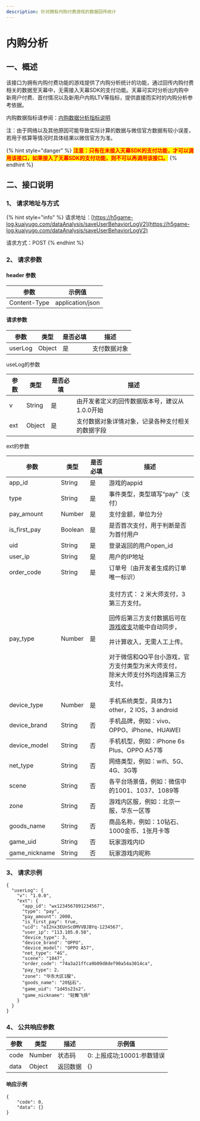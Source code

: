 ```yaml
---
description: 针对拥有内购付费游戏的数据回传统计
---
```


# 内购分析

## 一、概述

该接口为拥有内购付费功能的游戏提供了内购分析统计的功能，通过回传内购付费相关的数据至天幕中，无需接入天幕SDK的支付功能。天幕可实时分析出内购中新用户付费、首付情况以及新用户内购LTV等指标，提供直接而实时的内购分析参考依据。

内购数据指标请参阅：[内购数据分析指标说明](../indicator-description/in-game-payment.md)

注：由于网络以及其他原因可能导致实际计算的数据与微信官方数据有较小误差，若用于核算等情况时具体结果以微信官方为准。

{% hint style="danger" %}
<mark style="color:red;">**注意：只有在未接入天幕SDK的支付功能，才可以调用该接口，如果接入了天幕SDK的支付功能，则不可以再调用该接口。**</mark>
{% endhint %}

## 二、接口说明

### 1、 请求地址与方式

{% hint style="info" %}
请求地址：[https://h5game-log.kuaiyugo.com/dataAnalysis/saveUserBehaviorLogV2](https://h5game-log.kuaiyugo.com/dataAnalysis/saveUserBehaviorLogV2)

请求方式：POST
{% endhint %}

### 2、 请求参数

#### header 参数

| 参数           | 示例值              |
| ------------ | ---------------- |
| Content-Type | application/json |

#### 请求参数

| 参数      | 类型     | 是否必填 | 描述     |
| ------- | ------ | ---- | ------ |
| userLog | Object | 是    | 支付数据对象 |

useLog的参数

| 参数  | 类型     | 是否必填 | 描述                        |
| --- | ------ | ---- | ------------------------- |
| v   | String | 是    | 由开发者定义的回传数据版本号，建议从1.0.0开始 |
| ext | Object | 是    | 支付数据对象详情对象，记录各种支付相关的数据字段  |

ext的参数

| 参数             | 类型      | 是否必填 | 描述                                                                                                                                                                                   |
| -------------- | ------- | ---- | ------------------------------------------------------------------------------------------------------------------------------------------------------------------------------------ |
| app\_id        | String  | 是    | 游戏的appid                                                                                                                                                                             |
| type           | String  | 是    | 事件类型，类型填写“pay”（支付）                                                                                                                                                                   |
| pay\_amount    | Number  | 是    | 支付金额，单位为分                                                                                                                                                                            |
| is\_first\_pay | Boolean | 是    | 是否首次支付，用于判断是否为首付用户                                                                                                                                                                   |
| uid            | String  | 是    | 登录返回的用户open\_id                                                                                                                                                                      |
| user\_ip       | String  | 是    | 用户的IP地址                                                                                                                                                                              |
| order\_code    | String  | 是    | 订单号（由开发者生成的订单唯一标识）                                                                                                                                                                   |
| pay\_type      | Number  | 是    | <p>支付方式： 2 米大师支付，3 第三方支付。</p><p>回传后第三方支付数据后可在<a href="../../general-function/revenue/">游戏收支</a>功能中自动同步，</p><p>并计算收入，无需人工上传。</p><p>对于微信和QQ平台小游戏，官方支付类型为米大师支付，<br>除米大师支付外均选择第三方支付。</p> |
| device\_type   | Number  | 是    | 手机系统类型，具体为1 other，2 IOS，3 android                                                                                                                                                    |
| device\_brand  | String  | 否    | 手机品牌，例如：vivo、OPPO、iPhone、HUAWEI                                                                                                                                                      |
| device\_model  | String  | 否    | 手机机型，例如：iPhone 6s Plus、OPPO A57等                                                                                                                                                     |
| net\_type      | String  | 否    | 网络类型，例如：wifi、5G、4G、3G等                                                                                                                                                               |
| scene          | String  | 否    | 各平台场景值，例如：微信中的1001、1037、1089等                                                                                                                                                        |
| zone           | String  | 否    | 游戏内区服，例如：北京一服，华东一区等                                                                                                                                                                  |
| goods\_name    | String  | 否    | 商品名称，例如：10钻石、1000金币、1张月卡等                                                                                                                                                            |
| game\_uid      | String  | 否    | 玩家游戏内ID                                                                                                                                                                              |
| game\_nickname | String  | 否    | 玩家游戏内昵称                                                                                                                                                                              |

### 3、 请求示例

```
{
  "userLog": {
    "v": "1.0.0",
    "ext": {
      "app_id": "wx1234567891234567",
      "type": "pay",
      "pay_amount": 2000,
      "is_first_pay": true,
      "uid": "oI2nx3EUnScOMVVBJBYq-1234567",
      "user_ip": "113.105.0.58",
      "device_type": 3,
      "device_brand": "OPPO",
      "device_model": "OPPO A57",
      "net_type": "4G",
      "scene": "1047",
      "order_code": "74a3a21ffca9b09d8def90a54a3014ca",
      "pay_type": 2，
      "zone": "华东大区1服"，
      "goods_name": "20钻石"，
      "game_uid": "1d45s23s2"，
      "game_nickname": "轻舞飞扬"
    }
  }
}
```

### 4、 公共响应参数

| 参数   | 类型     | 描述   | 示例值                |
| ---- | ------ | ---- | ------------------ |
| code | Number | 状态码  | 0: 上报成功;10001:参数错误 |
| data | Object | 返回数据 | {}                 |

#### 响应示例

```
{
    "code": 0,
    "data": {}
}
```
